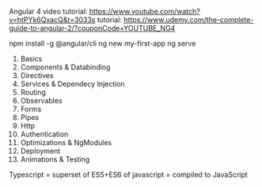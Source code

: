 Angular 4 
video tutorial: https://www.youtube.com/watch?v=htPYk6QxacQ&t=3033s
tutorial: https://www.udemy.com/the-complete-guide-to-angular-2/?couponCode=YOUTUBE_NG4

npm install -g @angular/cli
ng new my-first-app
ng serve

1. Basics
2. Components & Databinding
3. Directives
4. Services & Dependecy Injection
5. Routing
6. Observables
7. Forms
8. Pipes
9. Http
10. Authentication
11. Optimizations & NgModules
12. Deployment
13. Animations & Testing

Typescript = superset of ES5+ES6 of javascript = compiled to JavaScript

